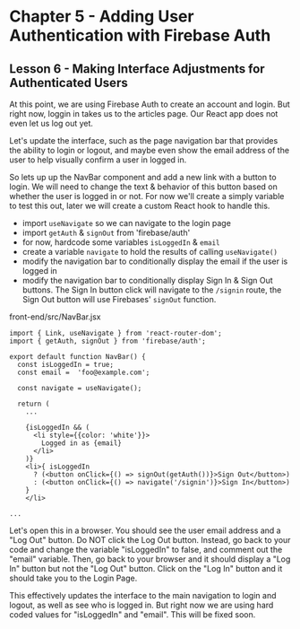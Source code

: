 # Chapter 5 - Adding User Authentication with Firebase Auth
## Lesson 6 - Making Interface Adjustments for Authenticated Users

At this point, we are using Firebase Auth to create an account and login. But right now, loggin in takes us to the articles page. Our React app does not even let us log out yet.

Let's update the interface, such as the page navigation bar that provides the ability to login or logout, and maybe even show the email address of the user to help visually confirm a user in logged in.

So lets up up the NavBar component and add a new link with a button to login. We will need to change the text & behavior of this button based on whether the user is logged in or not. For now we'll create a simply variable to test this out, later we will create a custom React hook to handle this.
- import `useNavigate` so we can navigate to the login page
- import `getAuth` & `signOut` from 'firebase/auth'
- for now, hardcode some variables `isLoggedIn` & `email`
- create a variable `navigate` to hold the results of calling `useNavigate()`
- modify the navigation bar to conditionally display the email if the user is logged in
- modify the navigation bar to conditionally display Sign In & Sign Out buttons. The Sign In button click will navigate to the `/signin` route, the Sign Out button will use Firebases' `signOut` function.

front-end/src/NavBar.jsx
<pre><code>import { Link, useNavigate } from 'react-router-dom';
import { getAuth, signOut } from 'firebase/auth';

export default function NavBar() {
  const isLoggedIn = true;
  const email =  'foo@example.com';

  const navigate = useNavigate();

  return (
    ...

    {isLoggedIn && (
      &lt;li style={{color: 'white'}}>
        Logged in as {email}
      &lt;/li>
    )}
    &lt;li>{ isLoggedIn
      ? (&lt;button onClick={() => signOut(getAuth())}>Sign Out&lt;/button>)
      : (&lt;button onClick={() => navigate('/signin')}>Sign In&lt;/button>)
    }
    &lt;/li>

...
</code></pre>


Let's open this in a browser. You should see the user email address and a "Log Out" button. Do NOT click the Log Out button. Instead, go back to your code and change the variable "isLoggedIn" to false, and comment out the "email" variable. Then, go back to your browser and it should display a "Log In" button but not the "Log Out" button. Click on the "Log In" button and it should take you to the Login Page.

This effectively updates the interface to the main navigation to login and logout, as well as see who is logged in. But right now we are using hard coded values for "isLoggedIn" and "email". This will be fixed soon.
